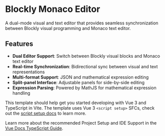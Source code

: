 # Blockly Monaco Editor

A dual-mode visual and text editor that provides seamless synchronization between Blockly visual programming and Monaco text editor.

## Features

- **Dual Editor Support**: Switch between Blockly visual blocks and Monaco text editor
- **Real-time Synchronization**: Bidirectional sync between visual and text representations  
- **Multi-format Support**: JSON and mathematical expression editing
- **Split-panel Interface**: Adjustable panels for side-by-side editing
- **Expression Parsing**: Powered by MathJS for mathematical expression handling

This template should help get you started developing with Vue 3 and TypeScript in Vite. The template uses Vue 3 `<script setup>` SFCs, check out the [script setup docs](https://v3.vuejs.org/api/sfc-script-setup.html#sfc-script-setup) to learn more.

Learn more about the recommended Project Setup and IDE Support in the [Vue Docs TypeScript Guide](https://vuejs.org/guide/typescript/overview.html#project-setup).
